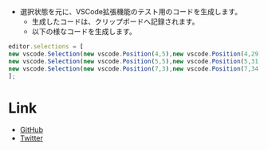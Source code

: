 * 選択状態を元に、VSCode拡張機能のテスト用のコードを生成します。
  * 生成したコードは、クリップボードへ記録されます。
  * 以下の様なコードを生成します。

```ts
editor.selections = [
new vscode.Selection(new vscode.Position(4,5),new vscode.Position(4,29)),
new vscode.Selection(new vscode.Position(5,5),new vscode.Position(5,31)),
new vscode.Selection(new vscode.Position(7,3),new vscode.Position(7,34)),
];
```

# Link

* [GitHub](https://github.com/kuone314/VSCodeExtensionSupport)
* [Twitter](https://twitter.com/KuoneTech)
